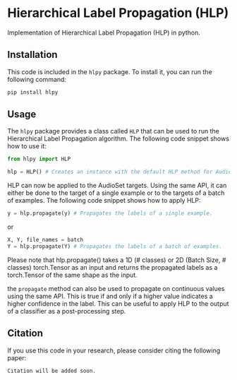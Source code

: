 # Hierarchical Label Propagation (HLP)
Implementation of Hierarchical Label Propagation (HLP) in python.

## Installation
This code is included in the `hlpy` package. To install it, you can run the following command:

```bash
pip install hlpy
```

## Usage
The `hlpy` package provides a class called `HLP` that can be used to run the Hierarchical Label Propagation algorithm. The following code snippet shows how to use it:

```python
from hlpy import HLP

hlp = HLP() # Creates an instance with the default HLP method for AudioSet.
``` 

HLP can now be applied to the AudioSet targets. Using the same API, it can either be done to the target of a single example or to the targets of a batch of examples. The following code snippet shows how to apply HLP:

```python
y = hlp.propagate(y) # Propagates the labels of a single example.
```
or
```python
X, Y, file_names = batch
Y = hlp.propagate(Y) # Propagates the labels of a batch of examples.
```

Please note that hlp.propagate() takes a 1D (# classes) or 2D (Batch Size, # classes) torch.Tensor as an input and returns the propagated labels as a torch.Tensor of the same shape as the input.

the `propagate` method can also be used to propagate on continuous values using the same API. This is true if and only if a higher value indicates a higher confidence in the label. This can be useful to apply HLP to the output of a classifier as a post-processing step.

## Citation
If you use this code in your research, please consider citing the following paper:

```
Citation will be added soon.
```